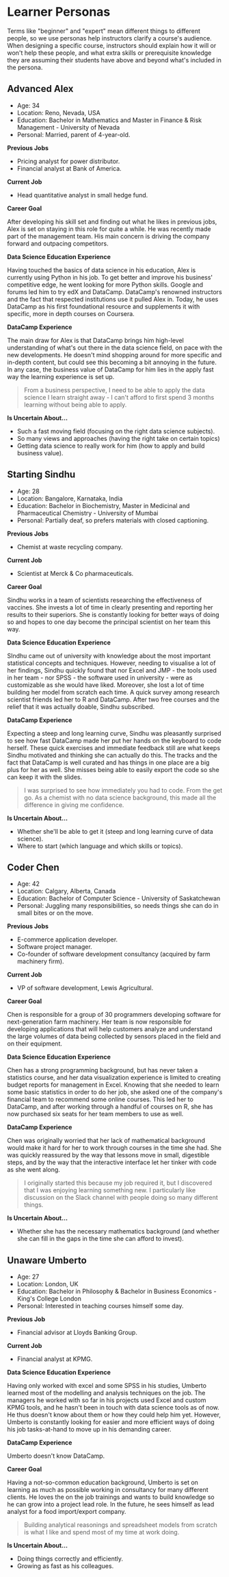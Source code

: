 # Learner Personas

Terms like "beginner" and "expert" mean different things to different people,
so we use personas help instructors clarify a course's audience.
When designing a specific course,
instructors should explain how it will or won't help these people,
and what extra skills or prerequisite knowledge they are assuming their students have
above and beyond what's included in the persona.

## Advanced Alex

- Age: 34
- Location: Reno, Nevada, USA
- Education: Bachelor in Mathematics and Master in Finance & Risk Management - University of Nevada
- Personal: Married, parent of 4-year-old.

**Previous Jobs**

- Pricing analyst for power distributor.
- Financial analyst at Bank of America.

**Current Job**

- Head quantitative analyst in small hedge fund.

**Career Goal**

After developing his skill set and finding out what he likes in
previous jobs, Alex is set on staying in this role for quite a
while. He was recently made part of the management team. His main
concern is driving the company forward and outpacing competitors.

**Data Science Education Experience**

Having touched the basics of data science in his education, Alex is
currently using Python in his job. To get better and improve his
business' competitive edge, he went looking for more Python skills.
Google and forums led him to try edX and DataCamp. DataCamp's renowned
instructors and the fact that respected institutions use it pulled
Alex in. Today, he uses DataCamp as his first foundational resource
and supplements it with specific, more in depth courses on Coursera.

**DataCamp Experience**

The main draw for Alex is that DataCamp brings him high-level
understanding of what's out there in the data science field, on pace
with the new developments. He doesn't mind shopping around for more
specific and in-depth content, but could see this becoming a bit
annoying in the future. In any case, the business value of DataCamp
for him lies in the apply fast way the learning experience is set up.

> From a business perspective, I need to be able to apply the data
> science I learn straight away - I can't afford to first spend 3
> months learning without being able to apply.

**Is Uncertain About…**
     
- Such a fast moving field
  (focusing on the right data science subjects).
- So many views and approaches
  (having the right take on certain topics)
- Getting data science to really work for him
  (how to apply and build business value).

## Starting Sindhu

- Age: 28
- Location: Bangalore, Karnataka, India
- Education: Bachelor in Biochemistry, Master in Medicinal and Pharmaceutical Chemistry - University of Mumbai
- Personal: Partially deaf, so prefers materials with closed captioning.

**Previous Jobs**

- Chemist at waste recycling company.

**Current Job**

- Scientist at Merck & Co pharmaceuticals.

**Career Goal**

Sindhu works in a team of scientists researching the effectiveness of
vaccines. She invests a lot of time in clearly presenting and
reporting her results to their superiors. She is constantly looking
for better ways of doing so and hopes to one day become the principal
scientist on her team this way.

**Data Science Education Experience**

SIndhu came out of university with knowledge about the most important
statistical concepts and techniques. However, needing to visualise a
lot of her findings, Sindhu quickly found that nor Excel and JMP - the
tools used in her team - nor SPSS - the software used in university -
were as customizable as she would have liked. Moreover, she lost a lot
of time building her model from scratch each time.  A quick survey
among research scientist friends led her to R and DataCamp.  After two
free courses and the relief that it was actually doable, Sindhu
subscribed.

**DataCamp Experience**

Expecting a steep and long learning curve, Sindhu was pleasantly
surprised to see how fast DataCamp made her put her hands on the
keyboard to code herself.  These quick exercises and immediate
feedback still are what keeps Sindhu motivated and thinking she can
actually do this. The tracks and the fact that DataCamp is well
curated and has things in one place are a big plus for her as
well. She misses being able to easily export the code so she can keep
it with the slides.

> I was surprised to see how immediately you had to code. From the get
> go. As a chemist with no data science background, this made all the
> difference in giving me confidence.

**Is Uncertain About…**
     
- Whether she'll be able to get it
  (steep and long learning curve of data science).
- Where to start
  (which language and which skills or topics).

## Coder Chen

- Age: 42
- Location: Calgary, Alberta, Canada
- Education: Bachelor of Computer Science - University of Saskatchewan
- Personal: Juggling many responsibilities, so needs things she can do in small bites or on the move.

**Previous Jobs**

- E-commerce application developer.
- Software project manager.
- Co-founder of software development consultancy (acquired by farm machinery firm).

**Current Job**

- VP of software development, Lewis Agricultural.

**Career Goal**

Chen is responsible for a group of 30 programmers developing software
for next-generation farm machinery. Her team is now responsible for
developing applications that will help customers analyze and
understand the large volumes of data being collected by sensors placed
in the field and on their equipment.

**Data Science Education Experience**

Chen has a strong programming background, but has never taken a
statistics course, and her data visualization experience is limited to
creating budget reports for management in Excel.  Knowing that she
needed to learn some basic statistics in order to do her job, she
asked one of the company's financial team to recommend some online
courses.  This led her to DataCamp, and after working through a
handful of courses on R, she has now purchased six seats for her team
members to use as well.

**DataCamp Experience**

Chen was originally worried that her lack of mathematical background
would make it hard for her to work through courses in the time she
had.  She was quickly reassured by the way that lessons move in small,
digestible steps, and by the way that the interactive interface let
her tinker with code as she went along.

> I originally started this because my job required it, but I
> discovered that I was enjoying learning something new.  I
> particularly like discussion on the Slack channel with people doing
> so many different things.

**Is Uncertain About…**
     
- Whether she has the necessary mathematics background
  (and whether she can fill in the gaps in the time she can afford to invest).

## Unaware Umberto

- Age: 27
- Location: London, UK
- Education: Bachelor in Philosophy & Bachelor in Business  Economics - King's College London
- Personal: Interested in teaching courses himself some day.

**Previous Job**

- Financial advisor at Lloyds Banking Group.

**Current Job**

- Financial analyst at KPMG.

**Data Science Education Experience**

Having only worked with excel and some SPSS in his studies, Umberto
learned most of the modelling and analysis techniques on the job. The
managers he worked with so far in his projects used Excel and custom
KPMG tools, and he hasn't been in touch with data science tools as of
now.  He thus doesn't know about them or how they could help him yet.
However, Umberto is constantly looking for easier and more efficient
ways of doing his job tasks-at-hand to move up in his demanding
career.

**DataCamp Experience**

Umberto doesn't know DataCamp. 

**Career Goal**

Having a not-so-common education background, Umberto is set on
learning as much as possible working in consultancy for many different
clients. He loves the on the job trainings and wants to build
knowledge so he can grow into a project lead role. In the future, he
sees himself as lead analyst for a food import/export company.

> Building analytical reasonings and spreadsheet models from scratch
> is what I like and spend most of my time at work doing.

**Is Uncertain About…**
     
- Doing things correctly and efficiently.
- Growing as fast as his colleagues.
